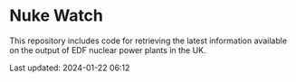 # Nuke Watch

This repository includes code for retrieving the latest information available on the output of EDF nuclear power plants in the UK.

Last updated: 2024-01-22 06:12